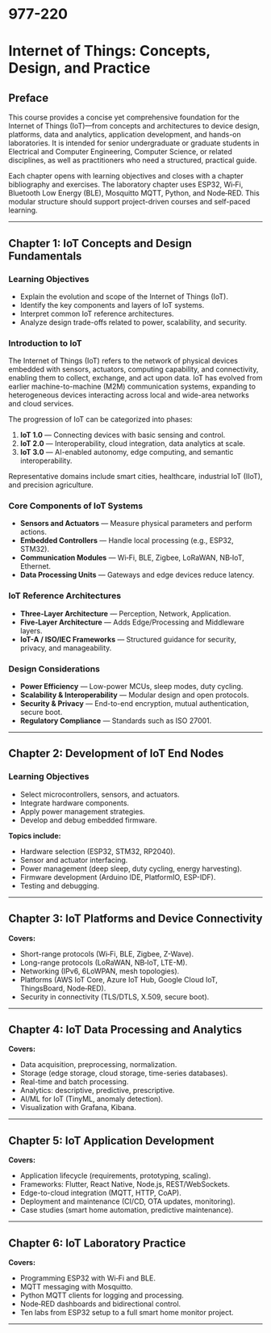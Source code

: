 # 977-220


# Internet of Things: Concepts, Design, and Practice

## Preface
This course provides a concise yet comprehensive foundation for the Internet of Things (IoT)—from concepts and architectures to device design, platforms, data and analytics, application development, and hands-on laboratories. It is intended for senior undergraduate or graduate students in Electrical and Computer Engineering, Computer Science, or related disciplines, as well as practitioners who need a structured, practical guide.

Each chapter opens with learning objectives and closes with a chapter bibliography and exercises. The laboratory chapter uses ESP32, Wi‑Fi, Bluetooth Low Energy (BLE), Mosquitto MQTT, Python, and Node‑RED. This modular structure should support project-driven courses and self-paced learning.

---

## Chapter 1: IoT Concepts and Design Fundamentals

### Learning Objectives
- Explain the evolution and scope of the Internet of Things (IoT).
- Identify the key components and layers of IoT systems.
- Interpret common IoT reference architectures.
- Analyze design trade-offs related to power, scalability, and security.

### Introduction to IoT
The Internet of Things (IoT) refers to the network of physical devices embedded with sensors, actuators, computing capability, and connectivity, enabling them to collect, exchange, and act upon data. IoT has evolved from earlier machine-to-machine (M2M) communication systems, expanding to heterogeneous devices interacting across local and wide-area networks and cloud services.

The progression of IoT can be categorized into phases:
1. **IoT 1.0** — Connecting devices with basic sensing and control.
2. **IoT 2.0** — Interoperability, cloud integration, data analytics at scale.
3. **IoT 3.0** — AI-enabled autonomy, edge computing, and semantic interoperability.

Representative domains include smart cities, healthcare, industrial IoT (IIoT), and precision agriculture.

### Core Components of IoT Systems
- **Sensors and Actuators** — Measure physical parameters and perform actions.
- **Embedded Controllers** — Handle local processing (e.g., ESP32, STM32).
- **Communication Modules** — Wi‑Fi, BLE, Zigbee, LoRaWAN, NB‑IoT, Ethernet.
- **Data Processing Units** — Gateways and edge devices reduce latency.

### IoT Reference Architectures
- **Three-Layer Architecture** — Perception, Network, Application.
- **Five-Layer Architecture** — Adds Edge/Processing and Middleware layers.
- **IoT-A / ISO/IEC Frameworks** — Structured guidance for security, privacy, and manageability.

### Design Considerations
- **Power Efficiency** — Low-power MCUs, sleep modes, duty cycling.
- **Scalability & Interoperability** — Modular design and open protocols.
- **Security & Privacy** — End-to-end encryption, mutual authentication, secure boot.
- **Regulatory Compliance** — Standards such as ISO 27001.

---

## Chapter 2: Development of IoT End Nodes

### Learning Objectives
- Select microcontrollers, sensors, and actuators.
- Integrate hardware components.
- Apply power management strategies.
- Develop and debug embedded firmware.

**Topics include:**
- Hardware selection (ESP32, STM32, RP2040).
- Sensor and actuator interfacing.
- Power management (deep sleep, duty cycling, energy harvesting).
- Firmware development (Arduino IDE, PlatformIO, ESP-IDF).
- Testing and debugging.

---

## Chapter 3: IoT Platforms and Device Connectivity

**Covers:**
- Short-range protocols (Wi‑Fi, BLE, Zigbee, Z-Wave).
- Long-range protocols (LoRaWAN, NB‑IoT, LTE-M).
- Networking (IPv6, 6LoWPAN, mesh topologies).
- Platforms (AWS IoT Core, Azure IoT Hub, Google Cloud IoT, ThingsBoard, Node‑RED).
- Security in connectivity (TLS/DTLS, X.509, secure boot).

---

## Chapter 4: IoT Data Processing and Analytics

**Covers:**
- Data acquisition, preprocessing, normalization.
- Storage (edge storage, cloud storage, time-series databases).
- Real-time and batch processing.
- Analytics: descriptive, predictive, prescriptive.
- AI/ML for IoT (TinyML, anomaly detection).
- Visualization with Grafana, Kibana.

---

## Chapter 5: IoT Application Development

**Covers:**
- Application lifecycle (requirements, prototyping, scaling).
- Frameworks: Flutter, React Native, Node.js, REST/WebSockets.
- Edge-to-cloud integration (MQTT, HTTP, CoAP).
- Deployment and maintenance (CI/CD, OTA updates, monitoring).
- Case studies (smart home automation, predictive maintenance).

---

## Chapter 6: IoT Laboratory Practice

**Covers:**
- Programming ESP32 with Wi‑Fi and BLE.
- MQTT messaging with Mosquitto.
- Python MQTT clients for logging and processing.
- Node‑RED dashboards and bidirectional control.
- Ten labs from ESP32 setup to a full smart home monitor project.

---



